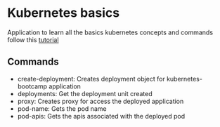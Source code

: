 # Kubernetes basics
Application to learn all the basics kubernetes concepts and commands follow this [tutorial](https://kubernetes.io/docs/tutorials/kubernetes-basics/) 

## Commands
- create-deployment: Creates deployment object for kubernetes-bootcamp application
- deployments: Get the deployment unit created
- proxy: Creates proxy for access the deployed application 
- pod-name: Gets the pod name
- pod-apis: Gets the apis associated with the deployed pod